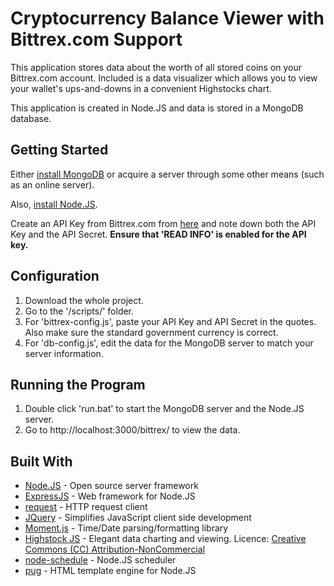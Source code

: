 # Cryptocurrency Balance Viewer with Bittrex.com Support
This application stores data about the worth of all stored coins on 
your Bittrex.com account. Included is a data visualizer which allows
you to view your wallet's ups-and-downs in a convenient Highstocks
chart.

This application is created in Node.JS and data is stored in a MongoDB
database.

## Getting Started
Either [install MongoDB](https://www.mongodb.com/download-center#community)
or acquire a server through some other means (such as an online server).

Also, [install Node.JS](https://nodejs.org/en/download/).

Create an API Key from Bittrex.com from 
[here](https://bittrex.com/Manage#sectionApi) and note down both the 
API Key and the API Secret. **Ensure that 'READ INFO' is enabled for the API
key.**

## Configuration
1. Download the whole project.
2. Go to the '/scripts/' folder.
3. For 'bittrex-config.js', paste your API Key and API Secret in the quotes.
Also make sure the standard government currency is correct.
4. For 'db-config.js', edit the data for the MongoDB server to match your
server information.

## Running the Program
1. Double click 'run.bat' to start the MongoDB server and the Node.JS server.
2. Go to http://localhost:3000/bittrex/ to view the data.

## Built With
* [Node.JS](https://nodejs.org/) - Open source server framework
* [ExpressJS](https://expressjs.com/) - Web framework for Node.JS
* [request](https://github.com/request/request) - HTTP request client
* [JQuery](https://jquery.com/) - Simplifies JavaScript client side development
* [Moment.js](http://momentjs.com/) - Time/Date parsing/formatting library
* [Highstock JS](https://www.highcharts.com/products/highstock/) - Elegant
data charting and viewing. Licence: 
[Creative Commons (CC) Attribution-NonCommercial](https://creativecommons.org/licenses/by-nc/3.0/)
* [node-schedule](https://github.com/node-schedule/node-schedule) - Node.JS
scheduler
* [pug](https://pugjs.org/) - HTML template engine for Node.JS
